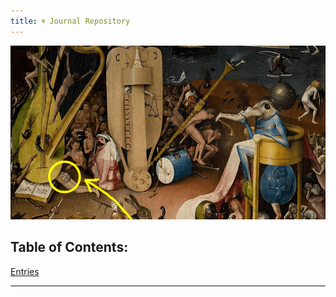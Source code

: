 ```yaml
---
title: 𝄋 Journal Repository
---
```


![](/content/notes/images/music.png)

## Table of Contents:
[Entries](/conent/notes/Entries.md)


---
